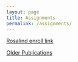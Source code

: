 ```yaml
---
layout: page
title: Assignments
permalink: /assignments/
---
```


<a href="http://rosalind.info/classes/enroll/f74db871de/">Rosalind enroll link</a>


<a href="{{ site.baseurl }}/oldpubs">Older Publications</a>
